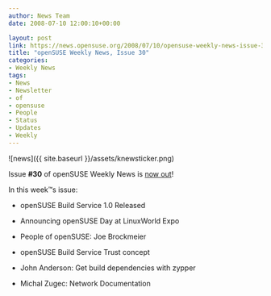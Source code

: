 ```yaml
---
author: News Team
date: 2008-07-10 12:00:10+00:00

layout: post
link: https://news.opensuse.org/2008/07/10/opensuse-weekly-news-issue-30/
title: "openSUSE Weekly News, Issue 30"
categories:
- Weekly News
tags:
- News
- Newsletter
- of
- opensuse
- People
- Status
- Updates
- Weekly
---
```



![news]({{ site.baseurl }}/assets/knewsticker.png)

Issue **#30** of openSUSE Weekly News is [now out](http://en.opensuse.org/OpenSUSE_Weekly_News/30)!

In this week™s issue:



	
  * openSUSE Build Service 1.0 Released

	
  * Announcing openSUSE Day at LinuxWorld Expo 

	
  * People of openSUSE: Joe Brockmeier 

	
  * openSUSE Build Service Trust concept 

	
  * John Anderson: Get build dependencies with zypper 

	
  * Michal Zugec: Network Documentation 


		
